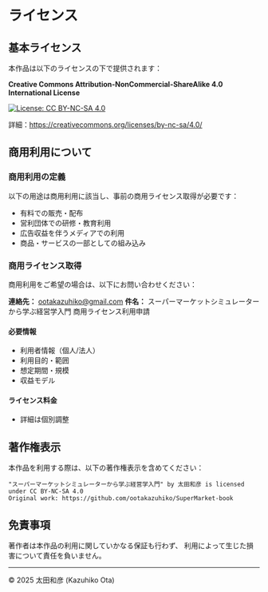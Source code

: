 # ライセンス

## 基本ライセンス

本作品は以下のライセンスの下で提供されます：

**Creative Commons Attribution-NonCommercial-ShareAlike 4.0 International License**

[![License: CC BY-NC-SA 4.0](https://licensebuttons.net/l/by-nc-sa/4.0/80x15.png)](https://creativecommons.org/licenses/by-nc-sa/4.0/)

詳細：https://creativecommons.org/licenses/by-nc-sa/4.0/

## 商用利用について

### 商用利用の定義
以下の用途は商用利用に該当し、事前の商用ライセンス取得が必要です：

- 有料での販売・配布
- 営利団体での研修・教育利用  
- 広告収益を伴うメディアでの利用
- 商品・サービスの一部としての組み込み

### 商用ライセンス取得

商用利用をご希望の場合は、以下にお問い合わせください：

**連絡先：** [ootakazuhiko@gmail.com](mailto:ootakazuhiko@gmail.com)
**件名：** スーパーマーケットシミュレーターから学ぶ経営学入門 商用ライセンス利用申請

#### 必要情報
- 利用者情報（個人/法人）
- 利用目的・範囲
- 想定期間・規模
- 収益モデル

#### ライセンス料金
- 詳細は個別調整

## 著作権表示

本作品を利用する際は、以下の著作権表示を含めてください：

```
"スーパーマーケットシミュレーターから学ぶ経営学入門" by 太田和彦 is licensed under CC BY-NC-SA 4.0
Original work: https://github.com/ootakazuhiko/SuperMarket-book
```

## 免責事項

著作者は本作品の利用に関していかなる保証も行わず、
利用によって生じた損害について責任を負いません。

---
© 2025 太田和彦 (Kazuhiko Ota)